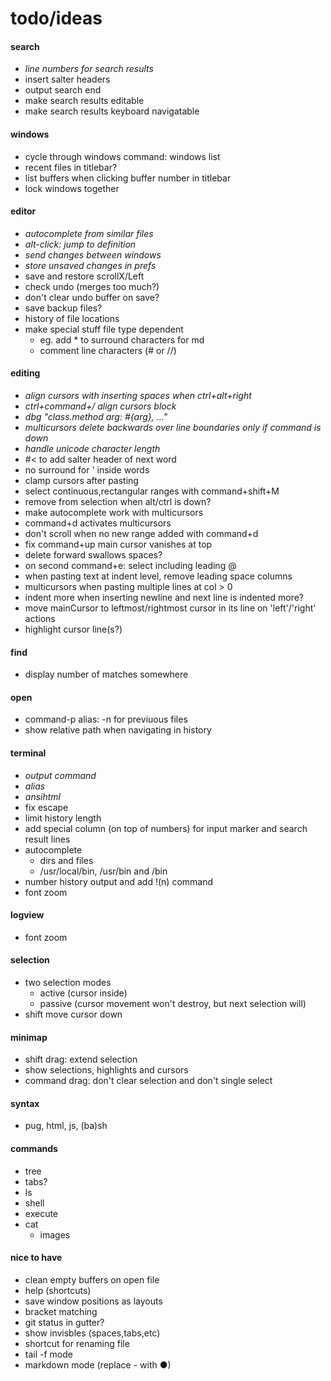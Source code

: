 # todo/ideas

#### search
- *line numbers for search results*
- insert salter headers
- output search end
- make search results editable
- make search results keyboard navigatable

#### windows
- cycle through windows command: windows list
- recent files in titlebar?
- list buffers when clicking buffer number in titlebar
- lock windows together

#### editor
- *autocomplete from similar files*
- *alt-click: jump to definition*
- *send changes between windows*
- *store unsaved changes in prefs*
- save and restore scrollX/Left
- check undo (merges too much?)
- don't clear undo buffer on save?
- save backup files?
- history of file locations
- make special stuff file type dependent
    - eg. add * to surround characters for md
    - comment line characters (# or //)

#### editing
- *align cursors with inserting spaces when ctrl+alt+right*
- *ctrl+command+/  align cursors block*
- *dbg "class.method arg: #{arg}, ..."*
- *multicursors delete backwards over line boundaries only if command is down*
- *handle unicode character length*
- #< to add salter header of next word
- no surround for ' inside words
- clamp cursors after pasting
- select continuous,rectangular ranges with command+shift+M 
- remove from selection when alt/ctrl is down?
- make autocomplete work with multicursors
- command+d activates multicursors
- don't scroll when no new range added with command+d
- fix command+up main cursor vanishes at top
- delete forward swallows spaces?
- on second command+e: select including leading @
- when pasting text at indent level, remove leading space columns
- multicursors when pasting multiple lines at col > 0
- indent more when inserting newline and next line is indented more?
- move mainCursor to leftmost/rightmost cursor in its line on 'left'/'right' actions
- highlight cursor line(s?)

#### find
- display number of matches somewhere

#### open
- command-p alias: -n for previuous files
- show relative path when navigating in history

#### terminal
- *output command*
- *alias*
- *ansihtml*
- fix escape
- limit history length
- add special column (on top of numbers) for input marker and search result lines
- autocomplete
    - dirs and files
    - /usr/local/bin, /usr/bin and /bin
- number history output and add !(n) command
- font zoom
      
#### logview
- font zoom
      
#### selection
- two selection modes
    - active (cursor inside)
    - passive (cursor movement won't destroy, but next selection will)
- shift move cursor down
    
#### minimap 
- shift drag: extend selection
- show selections, highlights and cursors
- command drag: don't clear selection and don't single select

#### syntax
- pug, html, js, (ba)sh

#### commands
- tree
- tabs?
- ls
- shell
- execute
- cat
    - images

#### nice to have
- clean empty buffers on open file
- help (shortcuts)
- save window positions as layouts
- bracket matching
- git status in gutter?
- show invisbles (spaces,tabs,etc)
- shortcut for renaming file
- tail -f mode
- markdown mode (replace - with ●)
    